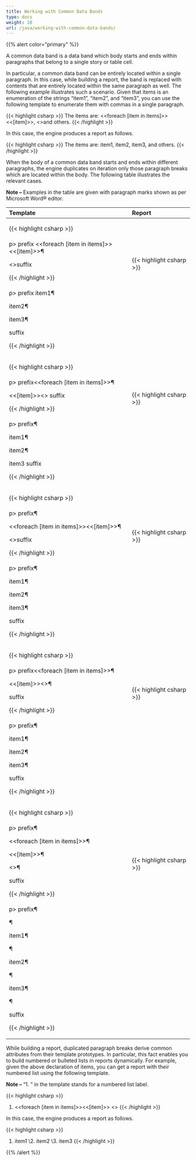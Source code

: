 ```yaml
---
title: Working with Common Data Bands
type: docs
weight: 10
url: /java/working-with-common-data-bands/
---
```


{{% alert color="primary" %}} 

A common data band is a data band which body starts and ends within paragraphs that belong to a single story or table cell.

In particular, a common data band can be entirely located within a single paragraph. In this case, while building a report, the band is replaced with contents that are entirely located within the same paragraph as well. The following example illustrates such a scenario. Given that items is an enumeration of the strings “item1”, “item2”, and “item3”, you can use the following template to enumerate them with commas in a single paragraph.

{{< highlight csharp >}}
The items are: <<foreach [item in items]>><<[item]>>, <</foreach>>and others.
{{< /highlight >}}

In this case, the engine produces a report as follows.

{{< highlight csharp >}}
The items are: item1, item2, item3, and others.
{{< /highlight >}}

When the body of a common data band starts and ends within different paragraphs, the engine duplicates on iteration only those paragraph breaks which are located within the body. The following table illustrates the relevant cases.

**Note –** Examples in the table are given with paragraph marks shown as per Microsoft Word® editor.

|**Template**|**Report**|
| :- | :- |
|<p>{{< highlight csharp >}}
p> prefix <<foreach [item in items]>><<[item]>>¶</p><p><</foreach>>suffix</p><p>{{< /highlight >}}</p>|<p>{{< highlight csharp >}}
p> prefix item1¶</p><p>item2¶</p><p>item3¶</p><p>suffix</p><p>{{< /highlight >}}</p>|
|<p>{{< highlight csharp >}}
p> prefix<<foreach [item in items]>>¶</p><p><<[item]>><</foreach>> suffix</p><p>{{< /highlight >}}</p>|<p>{{< highlight csharp >}}
p> prefix¶</p><p>item1¶</p><p>item2¶</p><p>item3 suffix</p><p>{{< /highlight >}}</p>|
|<p>{{< highlight csharp >}}
p> prefix¶</p><p><<foreach [item in items]>><<[item]>>¶</p><p><</foreach>>suffix</p><p>{{< /highlight >}}</p>|<p>{{< highlight csharp >}}
p> prefix¶</p><p>item1¶</p><p>item2¶</p><p>item3¶</p><p>suffix</p><p>{{< /highlight >}}</p>|
|<p>{{< highlight csharp >}}
p> prefix<<foreach [item in items]>>¶</p><p><<[item]>><</foreach>>¶</p><p>suffix</p><p>{{< /highlight >}}</p>|<p>{{< highlight csharp >}}
p> prefix¶</p><p>item1¶</p><p>item2¶</p><p>item3¶</p><p>suffix</p><p>{{< /highlight >}}</p>|
|<p>{{< highlight csharp >}}
p> prefix¶</p><p><<foreach [item in items]>>¶</p><p><<[item]>>¶</p><p><</foreach>>¶</p><p>suffix</p><p>{{< /highlight >}}</p>|<p>{{< highlight csharp >}}
p> prefix¶</p><p>¶</p><p>item1¶</p><p>¶</p><p>item2¶</p><p>¶</p><p>item3¶</p><p>¶</p><p>suffix</p><p>{{< /highlight >}}</p>|
While building a report, duplicated paragraph breaks derive common attributes from their template prototypes. In particular, this fact enables you to build numbered or bulleted lists in reports dynamically. For example, given the above declaration of items, you can get a report with their numbered list using the following template.

**Note –** “1. ” in the template stands for a numbered list label.

{{< highlight csharp >}}
1. <<foreach [item in items]>><<[item]>>
<</foreach>>
{{< /highlight >}}

In this case, the engine produces a report as follows.

{{< highlight csharp >}}
1. item1
\2. item2
\3. item3
{{< /highlight >}}

{{% /alert %}}
